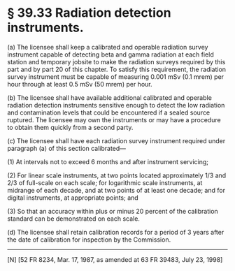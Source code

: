# § 39.33   Radiation detection instruments.

(a) The licensee shall keep a calibrated and operable radiation survey instrument capable of detecting beta and gamma radiation at each field station and temporary jobsite to make the radiation surveys required by this part and by part 20 of this chapter. To satisfy this requirement, the radiation survey instrument must be capable of measuring 0.001 mSv (0.1 mrem) per hour through at least 0.5 mSv (50 mrem) per hour.


(b) The licensee shall have available additional calibrated and operable radiation detection instruments sensitive enough to detect the low radiation and contamination levels that could be encountered if a sealed source ruptured. The licensee may own the instruments or may have a procedure to obtain them quickly from a second party.


(c) The licensee shall have each radiation survey instrument required under paragraph (a) of this section calibrated—


(1) At intervals not to exceed 6 months and after instrument servicing;


(2) For linear scale instruments, at two points located approximately 
1/3 and 
2/3 of full-scale on each scale; for logarithmic scale instruments, at midrange of each decade, and at two points of at least one decade; and for digital instruments, at appropriate points; and


(3) So that an accuracy within plus or minus 20 percent of the calibration standard can be demonstrated on each scale.


(d) The licensee shall retain calibration records for a period of 3 years after the date of calibration for inspection by the Commission.



---

[N] [52 FR 8234, Mar. 17, 1987, as amended at 63 FR 39483, July 23, 1998]




